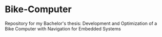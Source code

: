 # Bike-Computer
Repository for my Bachelor's thesis: Development and Optimization of a  Bike Computer with Navigation for  Embedded Systems
